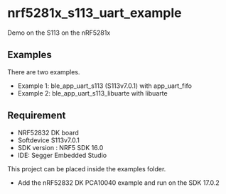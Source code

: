 # nrf5281x_s113_uart_example

Demo on the S113 on the nRF5281x

## Examples

There are two examples.
 * Example 1: ble_app_uart_s113 (S113v7.0.1) with app_uart_fifo
 * Example 2: ble_app_uart_s113_libuarte with libuarte 

## Requirement

* NRF52832 DK board
* Softdevice S113v7.0.1
* SDK version : NRF5 SDK 16.0
* IDE: Segger Embedded Studio

This project can be placed inside the examples folder.

* Add the nRF52832 DK PCA10040 example and run on the SDK 17.0.2
